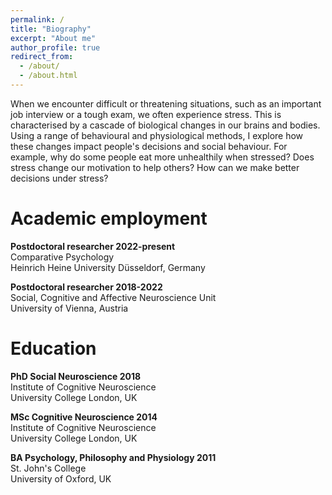```yaml
---
permalink: /
title: "Biography"
excerpt: "About me"
author_profile: true
redirect_from: 
  - /about/
  - /about.html
---
```

When we encounter difficult or threatening situations, such as an important job interview or a tough exam, we often experience stress. This is characterised by a cascade of biological changes in our brains and bodies. Using a range of behavioural and physiological methods, I explore how these changes impact people's decisions and social behaviour. For example, why do some people eat more unhealthily when stressed? Does stress change our motivation to help others? How can we make better decisions under stress?

Academic employment 
======
**Postdoctoral researcher 2022-present** <br> Comparative Psychology <br> Heinrich Heine University Düsseldorf, Germany

**Postdoctoral researcher 2018-2022** <br> Social, Cognitive and Affective Neuroscience Unit <br> University of Vienna, Austria

Education
======
**PhD Social Neuroscience 2018** <br> Institute of Cognitive Neuroscience <br> University College London, UK

**MSc Cognitive Neuroscience 2014** <br> Institute of Cognitive Neuroscience <br> University College London, UK

**BA Psychology, Philosophy and Physiology 2011** <br> St. John's College <br> University of Oxford, UK